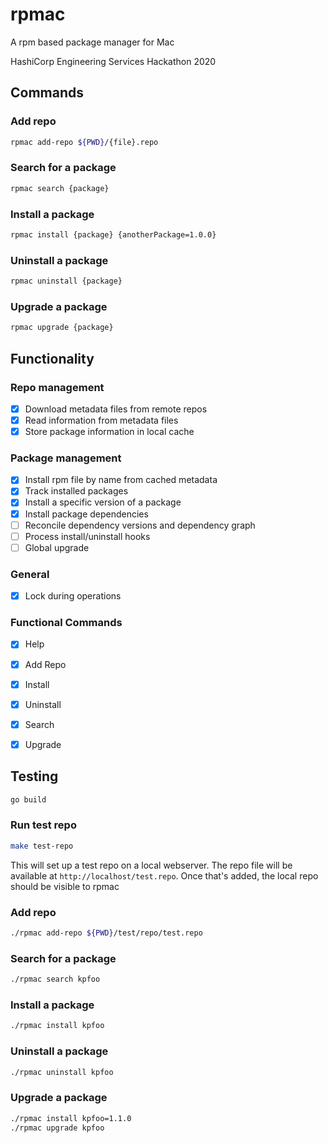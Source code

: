 # rpmac
A rpm based package manager for Mac

HashiCorp Engineering Services Hackathon 2020

## Commands
### Add repo

```bash
rpmac add-repo ${PWD}/{file}.repo
```

### Search for a package

```bash
rpmac search {package}
```

### Install a package

```bash
rpmac install {package} {anotherPackage=1.0.0}
```

### Uninstall a package

```bash
rpmac uninstall {package}
```

### Upgrade a package

```bash
rpmac upgrade {package}
```

## Functionality

### Repo management
- [x] Download metadata files from remote repos
- [x] Read information from metadata files
- [x] Store package information in local cache

### Package management
- [x] Install rpm file by name from cached metadata
- [x] Track installed packages
- [x] Install a specific version of a package
- [x] Install package dependencies
- [ ] Reconcile dependency versions and dependency graph
- [ ] Process install/uninstall hooks
- [ ] Global upgrade

### General
- [x] Lock during operations

### Functional Commands
- [x] Help
- [x] Add Repo
- [x] Install
- [x] Uninstall
- [x] Search
- [x] Upgrade


## Testing

```bash
go build
```


### Run test repo

```bash
make test-repo
```

This will set up a test repo on a local webserver.  The repo file will be available at `http://localhost/test.repo`. Once that's added, the local repo should be visible to rpmac

### Add repo

```bash
./rpmac add-repo ${PWD}/test/repo/test.repo
```

### Search for a package	

```bash	
./rpmac search kpfoo	
```	

### Install a package	

```bash	
./rpmac install kpfoo	
```	

### Uninstall a package	

```bash	
./rpmac uninstall kpfoo	
```	

### Upgrade a package	

```bash	
./rpmac install kpfoo=1.1.0	
./rpmac upgrade kpfoo	
```
